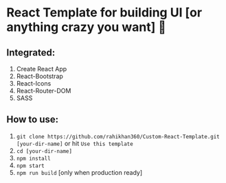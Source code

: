 # React Template for building UI [or anything crazy you want] 💩

## Integrated: 
1. Create React App
2. React-Bootstrap
3. React-Icons
4. React-Router-DOM
5. SASS

## How to use:
1. `git clone https://github.com/rahikhan360/Custom-React-Template.git [your-dir-name]` or hit `Use this template`
2. `cd [your-dir-name]`
3. `npm install`
4. `npm start`
5. `npm run build` [only when production ready]
